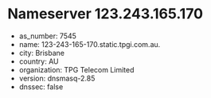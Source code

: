 # Nameserver 123.243.165.170

* as_number: 7545
* name: 123-243-165-170.static.tpgi.com.au.
* city: Brisbane
* country: AU
* organization: TPG Telecom Limited
* version: dnsmasq-2.85
* dnssec: false
